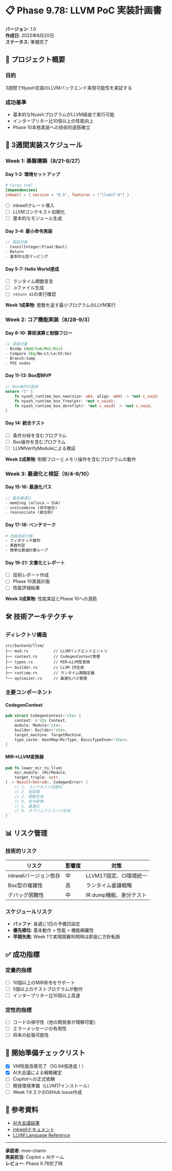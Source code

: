 # 📋 Phase 9.78: LLVM PoC 実装計画書

**バージョン**: 1.0  
**作成日**: 2025年8月20日  
**ステータス**: 準備完了

## 🎯 **プロジェクト概要**

### **目的**
3週間でNyash言語のLLVMバックエンド実現可能性を実証する

### **成功基準**
- 基本的なNyashプログラムがLLVM経由で実行可能
- インタープリター比10倍以上の性能向上
- Phase 10本格実装への技術的道筋確立

## 📅 **3週間実装スケジュール**

### **Week 1: 基盤構築（8/21-8/27）**

#### **Day 1-2: 環境セットアップ**
```toml
# Cargo.toml
[dependencies]
inkwell = { version = "0.5", features = ["llvm17-0"] }
```

- [ ] inkwellクレート導入
- [ ] LLVMコンテキスト初期化
- [ ] 基本的なモジュール生成

#### **Day 3-4: 最小命令実装**
```rust
// 実装対象
- Const(Integer/Float/Bool)
- Return
- 基本的な型マッピング
```

#### **Day 5-7: Hello World達成**
- [ ] ランタイム関数宣言
- [ ] .oファイル生成
- [ ] `return 42`の実行確認

**Week 1成果物**: 整数を返す最小プログラムのLLVM実行

### **Week 2: コア機能実装（8/28-9/3）**

#### **Day 8-10: 算術演算と制御フロー**
```rust
// 実装対象
- BinOp (Add/Sub/Mul/Div)
- Compare (Eq/Ne/Lt/Le/Gt/Ge)
- Branch/Jump
- PHI nodes
```

#### **Day 11-13: Box型MVP**
```rust
// Box操作の実装
extern "C" {
    fn nyash_runtime_box_new(size: u64, align: u64) -> *mut c_void;
    fn nyash_runtime_box_free(ptr: *mut c_void);
    fn nyash_runtime_box_deref(ptr: *mut c_void) -> *mut c_void;
}
```

#### **Day 14: 統合テスト**
- [ ] 条件分岐を含むプログラム
- [ ] Box操作を含むプログラム
- [ ] LLVMVerifyModuleによる検証

**Week 2成果物**: 制御フローとメモリ操作を含むプログラムの動作

### **Week 3: 最適化と検証（9/4-9/10）**

#### **Day 15-16: 最適化パス**
```rust
// 基本最適化
- mem2reg (alloca → SSA)
- instcombine (命令結合)
- reassociate (結合則)
```

#### **Day 17-18: ベンチマーク**
```bash
# 性能測定対象
- フィボナッチ数列
- 素数判定
- 簡単な数値計算ループ
```

#### **Day 19-21: 文書化とレポート**
- [ ] 技術レポート作成
- [ ] Phase 10実装計画
- [ ] 性能評価結果

**Week 3成果物**: 性能実証とPhase 10への道筋

## 🛠️ **技術アーキテクチャ**

### **ディレクトリ構造**
```
src/backend/llvm/
├── mod.rs           // LLVMバックエンドエントリ
├── context.rs       // CodegenContext管理
├── types.rs         // MIR→LLVM型変換
├── builder.rs       // LLVM IR生成
├── runtime.rs       // ランタイム関数定義
└── optimizer.rs     // 最適化パス管理
```

### **主要コンポーネント**

#### **CodegenContext**
```rust
pub struct CodegenContext<'ctx> {
    context: &'ctx Context,
    module: Module<'ctx>,
    builder: Builder<'ctx>,
    target_machine: TargetMachine,
    type_cache: HashMap<MirType, BasicTypeEnum<'ctx>>,
}
```

#### **MIR→LLVM変換器**
```rust
pub fn lower_mir_to_llvm(
    mir_module: &MirModule,
    target_triple: &str,
) -> Result<Vec<u8>, CodegenError> {
    // 1. コンテキスト初期化
    // 2. 型変換
    // 3. 関数生成
    // 4. 命令変換
    // 5. 最適化
    // 6. オブジェクトコード生成
}
```

## 📊 **リスク管理**

### **技術的リスク**

| リスク | 影響度 | 対策 |
|--------|--------|------|
| inkwellバージョン依存 | 中 | LLVM17固定、CI環境統一 |
| Box型の複雑性 | 高 | ランタイム委譲戦略 |
| デバッグ困難性 | 中 | IR dump機能、差分テスト |

### **スケジュールリスク**

- **バッファ**: 各週に1日の予備日設定
- **優先順位**: 基本動作 > 性能 > 機能網羅性
- **早期失敗**: Week 1で実現困難判明時は即座に方針転換

## ✅ **成功指標**

### **定量的指標**
- [ ] 10個以上のMIR命令をサポート
- [ ] 5個以上のテストプログラムが動作
- [ ] インタープリター比10倍以上高速

### **定性的指標**
- [ ] コードの保守性（他の開発者が理解可能）
- [ ] エラーメッセージの有用性
- [ ] 将来の拡張可能性

## 🚀 **開始準備チェックリスト**

- [x] VM性能改善完了（50.94倍達成！）
- [x] AI大会議による戦略確定
- [ ] Copilotへの正式依頼
- [ ] 開発環境準備（LLVM17インストール）
- [ ] Week 1タスクのGitHub Issue作成

## 📝 **参考資料**

- [AI大会議結果](./AI-Conference-LLVM-Results.md)
- [inkwellドキュメント](https://github.com/TheDan64/inkwell)
- [LLVM Language Reference](https://llvm.org/docs/LangRef.html)

---

**承認者**: moe-charm  
**実装担当**: Copilot + AIチーム  
**レビュー**: Phase 9.78完了時